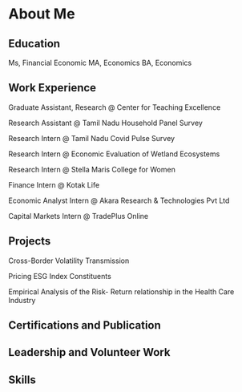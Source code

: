# About Me


## Education
Ms, Financial Economic
MA, Economics
BA, Economics

## Work Experience
Graduate Assistant, Research @ Center for Teaching Excellence

Research Assistant @ Tamil Nadu Household Panel Survey

Research Intern @ Tamil Nadu Covid Pulse Survey

Research Intern @ Economic Evaluation of Wetland Ecosystems

Research Intern @ Stella Maris College for Women

Finance Intern @ Kotak Life

Economic Analyst Intern @ Akara Research & Technologies Pvt Ltd

Capital Markets Intern @ TradePlus Online

## Projects

Cross-Border Volatility Transmission

Pricing ESG Index Constituents

Empirical Analysis of the Risk- Return relationship in the Health Care Industry

## Certifications and Publication

## Leadership and Volunteer Work

## Skills 




